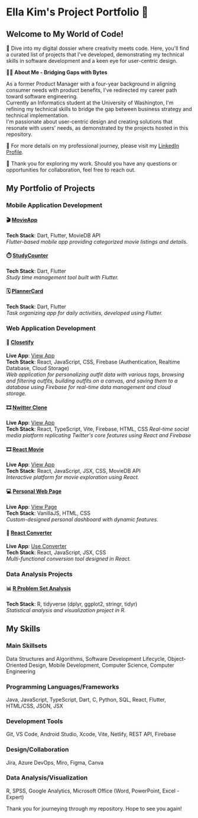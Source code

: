 # Ella Kim's Project Portfolio 🌟

## Welcome to My World of Code!

🚀 Dive into my digital dossier where creativity meets code. Here, you'll find a curated list of projects that I've developed, demonstrating my technical skills in software development and a keen eye for user-centric design.

👩‍💻 **About Me - Bridging Gaps with Bytes**

As a former Product Manager with a four-year background in aligning consumer needs with product benefits, I've redirected my career path toward software engineering.\
Currently an Informatics student at the University of Washington, I'm refining my technical skills to bridge the gap between business strategy and technical implementation.\
I'm passionate about user-centric design and creating solutions that resonate with users' needs, as demonstrated by the projects hosted in this repository.

🔗 For more details on my professional journey, please visit my [LinkedIn Profile](https://www.linkedin.com/in/ellakim913/).

🤝 Thank you for exploring my work. Should you have any questions or opportunities for collaboration, feel free to reach out.

## My Portfolio of Projects

### Mobile Application Development

#### 🎬 [MovieApp](https://github.com/Ella-Kim913/movieapp)
**Tech Stack**: Dart, Flutter, MovieDB API  
*Flutter-based mobile app providing categorized movie listings and details.*

#### ⏱️ [StudyCounter](https://github.com/Ella-Kim913/StudyCounter)
**Tech Stack**: Dart, Flutter  
*Study time management tool built with Flutter.*

#### 🗓️ [PlannerCard](https://github.com/Ella-Kim913/PlannerCard)
**Tech Stack**: Dart, Flutter  
*Task organizing app for daily activities, developed using Flutter.*

### Web Application Development

#### 👗 [Closetify](https://github.com/Ella-Kim913/closetify)
**Live App**: [View App](https://closetify-361f8.web.app/signin)  
**Tech Stack**: React, JavaScript, CSS, Firebase (Authentication, Realtime Database, Cloud Storage)  
*Web application for personalizing outfit data with various tags, browsing and filtering outfits, building outfits on a canvas, and saving them to a database using Firebase for real-time data management and cloud storage.*

#### 🎞️ [Nwitter Clone](https://github.com/Ella-Kim913/Nwitter-Reloaded)
**Live App**: [View App](https://nwitter-reloaded-d4b2e.firebaseapp.com/)  
**Tech Stack**: React, TypeScript, Vite, Firebase, HTML, CSS
*Real-time social media platform replicating Twitter's core features using React and Firebase*

#### 🎞️ [React Movie](https://github.com/Ella-Kim913/React_Movie)
**Live App**: [View App](https://ella-kim913.github.io/React_Movie/)  
**Tech Stack**: React, JavaScript, JSX, CSS, MovieDB API  
*Interactive platform for movie exploration using React.*

#### 💻 [Personal Web Page](https://github.com/Ella-Kim913/Ella-Kim913.github.io)
**Live App**: [View Page](https://ella-kim913.github.io/)  
**Tech Stack**: VanillaJS, HTML, CSS  
*Custom-designed personal dashboard with dynamic features.*

#### 🔄 [React Converter](https://github.com/Ella-Kim913/React_Converter)
**Live App**: [Use Converter](https://converteroptions.netlify.app/)  
**Tech Stack**: React, JavaScript, JSX, CSS  
*Multi-functional conversion tool designed in React.*

### Data Analysis Projects

#### 📊 [R Problem Set Analysis](https://github.com/Ella-Kim913/R-ProblemSet)
**Tech Stack**: R, tidyverse (dplyr, ggplot2, stringr, tidyr)  
*Statistical analysis and visualization project in R.*

## My Skills

### Main Skillsets
Data Structures and Algorithms, Software Development Lifecycle, Object-Oriented Design, Mobile Development, Computer Science, Computer Engineering

### Programming Languages/Frameworks
Java, JavaScript, TypeScript, Dart, C, Python, SQL, React, Flutter, HTML/CSS, JSON, JSX

### Development Tools
Git, VS Code, Android Studio, Xcode, Vite, Netlify, REST API, Firebase

### Design/Collaboration
Jira, Azure DevOps, Miro, Figma, Canva

### Data Analysis/Visualization
R, SPSS, Google Analytics, Microsoft Office (Word, PowerPoint, Excel - Expert)


Thank you for journeying through my repository. Hope to see you again!


